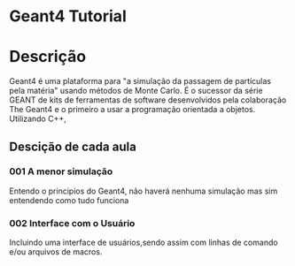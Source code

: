 # Geant4 Tutorial

# Descrição
Geant4 é uma plataforma para "a simulação da passagem de partículas pela matéria" usando métodos de Monte Carlo. É o sucessor da série GEANT de kits de ferramentas de software desenvolvidos pela colaboração The Geant4 e o primeiro a usar a programação orientada a objetos. Utilizando C++,


## Descição de cada aula 
 ### 001 A menor simulação
 Entendo o principios do Geant4, não haverá nenhuma simulação mas sim entendendo como tudo funciona 
 ### 002 Interface com o Usuário
 Incluindo uma interface de usuários,sendo assim com linhas de comando e/ou arquivos de macros.
 

 
